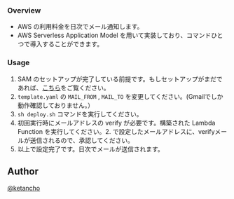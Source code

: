 ### Overview
* AWS の利用料金を日次でメール通知します。
* AWS Serverless Application Model を用いて実装しており、コマンドひとつで導入することができます。

### Usage

1. SAM のセットアップが完了している前提です。もしセットアップがまだであれば、[こちら](http://www.ketancho.net/entry/2017/12/25/030849)をご覧ください。
2. `template.yaml` の `MAIL_FROM` , `MAIL_TO` を変更してください。(Gmailでしか動作確認しておりません。）
3. `sh deploy.sh` コマンドを実行してください。
4. 初回実行時にメールアドレスの verify が必要です。構築された Lambda Function を実行してください。2. で設定したメールアドレスに、verifyメールが送信されるので、承認してください。
5. 以上で設定完了です。日次でメールが送信されます。


## Author

[@ketancho](https://twitter.com/ketancho)
